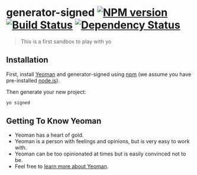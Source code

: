 # generator-signed [![NPM version][npm-image]][npm-url] [![Build Status][travis-image]][travis-url] [![Dependency Status][daviddm-image]][daviddm-url]
> This is a first sandbox to play with yo

## Installation

First, install [Yeoman](http://yeoman.io) and generator-signed using [npm](https://www.npmjs.com/) (we assume you have pre-installed [node.js](https://nodejs.org/)).


Then generate your new project:

```bash
yo signed
```

## Getting To Know Yeoman

 * Yeoman has a heart of gold.
 * Yeoman is a person with feelings and opinions, but is very easy to work with.
 * Yeoman can be too opinionated at times but is easily convinced not to be.
 * Feel free to [learn more about Yeoman](http://yeoman.io/).


[npm-image]: https://badge.fury.io/js/generator-signed.svg
[npm-url]: https://npmjs.org/package/generator-signed
[travis-image]: https://travis-ci.org/signed/generator-signed.svg?branch=master
[travis-url]: https://travis-ci.org/signed/generator-signed
[daviddm-image]: https://david-dm.org/signed/generator-signed.svg?theme=shields.io
[daviddm-url]: https://david-dm.org/signed/generator-signed
